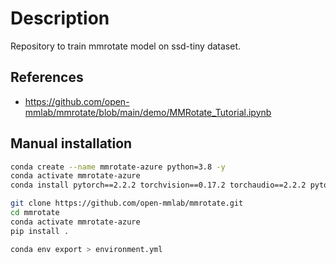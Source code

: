 # Description

Repository to train mmrotate model on ssd-tiny dataset.

## References

- <https://github.com/open-mmlab/mmrotate/blob/main/demo/MMRotate_Tutorial.ipynb>

## Manual installation

```bash
conda create --name mmrotate-azure python=3.8 -y
conda activate mmrotate-azure
conda install pytorch==2.2.2 torchvision==0.17.2 torchaudio==2.2.2 pytorch-cuda=12.1 -c pytorch -c nvidia -y
```

```bash
git clone https://github.com/open-mmlab/mmrotate.git
cd mmrotate
conda activate mmrotate-azure
pip install .
```

```bash
conda env export > environment.yml
```
